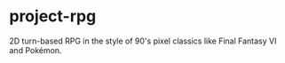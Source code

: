 # project-rpg
2D turn-based RPG in the style of 90's pixel classics like Final Fantasy VI and Pokémon.
